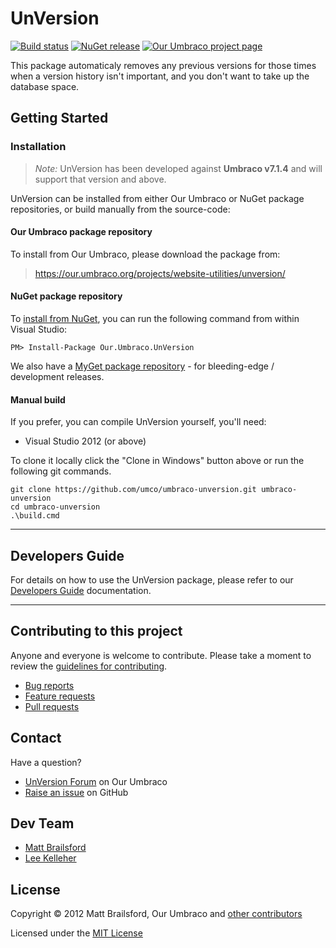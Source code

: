 # UnVersion

[![Build status](https://img.shields.io/appveyor/ci/umco/umbraco-unversion.svg)](https://ci.appveyor.com/project/umco/umbraco-unversion)
[![NuGet release](https://img.shields.io/nuget/v/Our.Umbraco.UnVersion.svg)](https://www.nuget.org/packages/Our.Umbraco.UnVersion)
[![Our Umbraco project page](https://img.shields.io/badge/our-umbraco-orange.svg)](https://our.umbraco.org/projects/website-utilities/unversion/)


This package automaticaly removes any previous versions for those times when a version history isn't important, and you don't want to take up the database space.


## Getting Started

### Installation

> *Note:* UnVersion has been developed against **Umbraco v7.1.4** and will support that version and above.

UnVersion can be installed from either Our Umbraco or NuGet package repositories, or build manually from the source-code:

#### Our Umbraco package repository

To install from Our Umbraco, please download the package from:

> <https://our.umbraco.org/projects/website-utilities/unversion/>

#### NuGet package repository

To [install from NuGet](https://www.nuget.org/packages/Our.Umbraco.UnVersion), you can run the following command from within Visual Studio:

	PM> Install-Package Our.Umbraco.UnVersion

We also have a [MyGet package repository](https://www.myget.org/gallery/umbraco-packages) - for bleeding-edge / development releases.

#### Manual build

If you prefer, you can compile UnVersion yourself, you'll need:

* Visual Studio 2012 (or above)

To clone it locally click the "Clone in Windows" button above or run the following git commands.

	git clone https://github.com/umco/umbraco-unversion.git umbraco-unversion
	cd umbraco-unversion
	.\build.cmd

---

## Developers Guide

For details on how to use the UnVersion package, please refer to our [Developers Guide](docs/developers-guide.md) documentation.

---

## Contributing to this project

Anyone and everyone is welcome to contribute. Please take a moment to review the [guidelines for contributing](CONTRIBUTING.md).

* [Bug reports](CONTRIBUTING.md#bugs)
* [Feature requests](CONTRIBUTING.md#features)
* [Pull requests](CONTRIBUTING.md#pull-requests)


## Contact

Have a question?

* [UnVersion Forum](https://our.umbraco.org/projects/website-utilities/unversion/bugs-feedback-and-suggestions/) on Our Umbraco
* [Raise an issue](https://github.com/umco/umbraco-unversion/issues) on GitHub


## Dev Team

* [Matt Brailsford](https://github.com/mattbrailsford)
* [Lee Kelleher](https://github.com/leekelleher)


## License

Copyright &copy; 2012 Matt Brailsford, Our Umbraco and [other contributors](https://github.com/umco/umbraco-unversion/graphs/contributors)

Licensed under the [MIT License](LICENSE.md)
